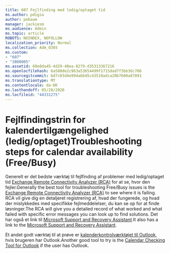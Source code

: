 ```yaml
---
title: 607 Fejlfinding med ledig/optaget tid
ms.author: pdigia
author: pebaum
manager: jackiesm
ms.audience: Admin
ms.topic: article
ROBOTS: NOINDEX, NOFOLLOW
localization_priority: Normal
ms.collection: Adm_O365
ms.custom:
- "607"
- "3800005"
ms.assetid: 69e8da45-4d29-48ea-8279-d35313367216
ms.openlocfilehash: 6a580de2c963a53654499f1715dad7f3bb36c706
ms.sourcegitcommit: bd7c03d4e994abb45c43510adca20b7600a87091
ms.translationtype: MT
ms.contentlocale: da-DK
ms.lasthandoff: 05/20/2020
ms.locfileid: "44331275"
---
```

# <a name="troubleshooting-steps-for-calendar-availability-freebusy"></a><span data-ttu-id="7014c-102">Fejlfindingstrin for kalendertilgængelighed (ledig/optaget)</span><span class="sxs-lookup"><span data-stu-id="7014c-102">Troubleshooting steps for calendar availability (Free/Busy)</span></span>

<span data-ttu-id="7014c-103">Generelt er det bedste værktøj til fejlfinding af problemer med ledig/optaget tid [Exchange Remote Connectivity Analyzer (RCA)](https://testconnectivity.microsoft.com/Default.aspx?testId=freeBusy) for at se, hvor den fejler.</span><span class="sxs-lookup"><span data-stu-id="7014c-103">Generally the best tool for troubleshooting Free/Busy issues is the [Exchange Remote Connectivity Analyzer (RCA)](https://testconnectivity.microsoft.com/Default.aspx?testId=freeBusy) to see where it is failing.</span></span> <span data-ttu-id="7014c-104">RCA vil give dig en detaljeret registrering af, hvad der fungerede, og hvad der mislykkedes med specifikke fejlmeddelelser, du kan se op for at finde løsninger.</span><span class="sxs-lookup"><span data-stu-id="7014c-104">The RCA will give you a detailed record of what worked and what failed with specific error messages you can look up to find solutions.</span></span> <span data-ttu-id="7014c-105">Det har også et link til [Microsoft Support and Recovery Assistant](https://diagnostics.office.com/).</span><span class="sxs-lookup"><span data-stu-id="7014c-105">It also has a link to the [Microsoft Support and Recovery Assistant](https://diagnostics.office.com/).</span></span>

<span data-ttu-id="7014c-106">Et andet godt værktøj til at prøve er [kalenderkontrolværktøjet til Outlook,](https://www.microsoft.com/download/details.aspx?id=28786) hvis brugeren har Outlook.</span><span class="sxs-lookup"><span data-stu-id="7014c-106">Another good tool to try is the [Calendar Checking Tool for Outlook](https://www.microsoft.com/download/details.aspx?id=28786) if the user has Outlook.</span></span>
